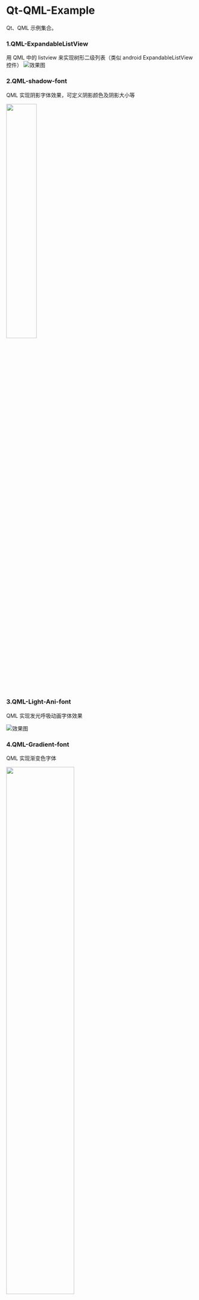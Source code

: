 # Qt-QML-Example
Qt、QML 示例集合。

### 1.QML-ExpandableListView

用 QML 中的 listview 来实现树形二级列表（类似 android ExpandableListView控件）
![效果图](https://github.com/luoyayun361/Qt-QML-Example/blob/master/QML-ExpandableListView/%E6%95%88%E6%9E%9C%E5%9B%BE.gif)

### 2.QML-shadow-font
QML 实现阴影字体效果，可定义阴影颜色及阴影大小等

<img src="https://github.com/luoyayun361/Qt-QML-Example/blob/master/QML-shadow-font/show.png" width = 40%/>

### 3.QML-Light-Ani-font
QML 实现发光呼吸动画字体效果

![效果图](https://github.com/luoyayun361/Qt-QML-Example/blob/master/QML-Light-Ani-font/show.gif)

### 4.QML-Gradient-font
QML 实现渐变色字体

<img src="https://github.com/luoyayun361/Qt-QML-Example/blob/master/QML-Gradient-font/show.png" width = 60%/>

### 4.QML-Customize-Flipable
QML实现页面反转封装，翻转过程中修改页面opacity、scale、angle

![效果图](https://github.com/luoyayun361/Qt-QML-Example/blob/master/QML-Customize-Flipable/show.gif)

### 5.QML-ListView-header-Suspension

QML实现ListView控件悬浮标题栏

![效果图](https://github.com/luoyayun361/Qt-QML-Example/blob/master/QML-ListView-header-Suspension/show.gif)

### 6.QML-Reflection
QML实现控件或图片倒影效果

<img src="https://github.com/luoyayun361/Qt-QML-Example/blob/master/QML-Reflection/show2.png" width = 40%/>

### 7.QML-PathView-CoverFlow 

QML 实现图片酷炫切换效果

![效果图](https://github.com/luoyayun361/Qt-QML-Example/blob/master/QML-PathView-CoverFlow/show.gif)

### 8.QML-StackView-Gradient

QML stackview 实现图片渐隐切换效果

![效果图](https://github.com/luoyayun361/Qt-QML-Example/blob/master/QML-StackView-Gradient/show.gif)

### 9.QML-Drag

QML实现控件拖拽并停靠在左右两侧

![效果图](https://github.com/luoyayun361/Qt-QML-Example/blob/master/QML-Drag/show.gif)

### 10.QML-DelayBtn

QML实现延时按钮效果

![效果图](https://github.com/luoyayun361/Qt-QML-Example/blob/master/QML-DelayBtn/show.gif)


### 11.QML-PathVIew

![效果图](https://github.com/luoyayun361/Qt-QML-Example/blob/master/QML-PathView/show.gif)

### 12.QML-SpringAnimation

![效果图](https://github.com/luoyayun361/Qt-QML-Example/blob/master/QML-SpringAnimation/show.gif)

以后代码管理会在 github 上进行更新，而技术文档更新是在 CSDN 博客中更新。
CSDN 博客地址：https://blog.csdn.net/luoyayun361
